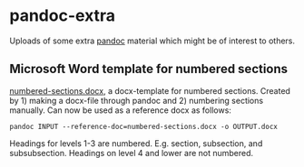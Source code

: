 # pandoc-extra
Uploads of some extra [pandoc](https://pandoc.org/) material which might be of interest to others.

## Microsoft Word template for numbered sections
[numbered-sections.docx](https://github.com/krissen/pandoc-extra/blob/master/templates/numbered-sections.docx), a docx-template for numbered sections. Created by 1) making a docx-file through pandoc and 2) numbering sections manually. Can now be used as a reference docx as follows:
```
pandoc INPUT --reference-doc=numbered-sections.docx -o OUTPUT.docx
```
Headings for levels 1-3 are numbered. E.g. section, subsection, and subsubsection. Headings on level 4 and lower are not numbered.
